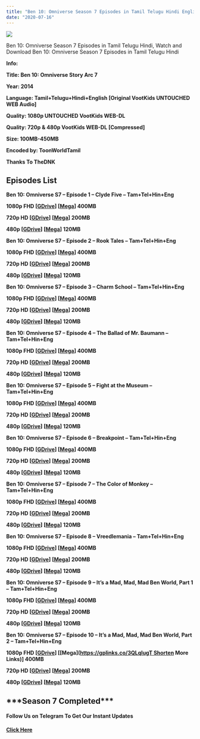 ```yaml
---
title: "Ben 10: Omniverse Season 7 Episodes in Tamil Telugu Hindi English"
date: "2020-07-16"
---
```


![](https://extraimage.com/images/2020/07/16/Ben-10-Omniverse-Episode-42-Mystery-Incorporeal.jpg)

Ben 10: Omniverse Season 7 Episodes in Tamil Telugu Hindi, Watch and Download Ben 10: Omniverse Season 7 Episodes in Tamil Telugu Hindi

**Info:**

**Title: Ben 10: Omniverse Story Arc 7**

**Year: 2014**

**Language: Tamil+Telugu+Hindi+English \[Original VootKids UNTOUCHED WEB Audio\]**

**Quality: 1080p UNTOUCHED VootKids WEB-DL**

**Quality: 720p & 480p VootKids WEB-DL \[Compressed\]**

**Size: 100MB-450MB**

**Encoded by: ToonWorldTamil**

**Thanks To TheDNK**

## **Episodes List**

**Ben 10: Omniverse S7 – Episode 1 – Clyde Five – Tam+Tel+Hin+Eng**

**1080p FHD \[[GDrive](https://gplinks.co/I8Zp)\] \[[Mega](https://gplinks.co/9Cnh4ty4)\] 400MB**

**720p HD \[[GDrive](https://gplinks.co/ibIPJ)\] \[[Mega](https://gplinks.co/AKhb8XM)\] 200MB**

**480p \[[GDrive](https://gplinks.co/OtWb)\] \[[Mega](https://gplinks.co/CBGao)\] 120MB**

**Ben 10: Omniverse S7 – Episode 2 – Rook Tales – Tam+Tel+Hin+Eng**

**1080p FHD \[[GDrive](https://gplinks.co/07oCmf9)\] \[[Mega](https://gplinks.co/0PIQbgRe)\] 400MB**

**720p HD \[[GDrive](https://gplinks.co/XboRq)\] \[[Mega](https://gplinks.co/WFO0Ka)\] 200MB**

**480p \[[GDrive](https://gplinks.co/LRMrS0)\] \[[Mega](https://gplinks.co/3RbIG)\] 120MB**

**Ben 10: Omniverse S7 – Episode 3 – Charm School – Tam+Tel+Hin+Eng**

**1080p FHD \[[GDrive](https://gplinks.co/nF20W)\] \[[Mega](https://gplinks.co/aqLVa1Ks)\] 400MB**

**720p HD \[[GDrive](https://gplinks.co/zFXYU)\] \[[Mega](https://gplinks.co/vwVyD)\] 200MB**

**480p \[[GDrive](https://gplinks.co/dinEU)\] \[[Mega](https://gplinks.co/BVLc2y0)\] 120MB**

**Ben 10: Omniverse S7 – Episode 4 – The Ballad of Mr. Baumann – Tam+Tel+Hin+Eng**

**1080p FHD \[[GDrive](https://gplinks.co/dfIZle)\] \[[Mega](https://gplinks.co/kwFE)\] 400MB**

**720p HD \[[GDrive](https://gplinks.co/nRoHNBFG)\] \[[Mega](https://gplinks.co/9hLvxi)\] 200MB**

**480p \[[GDrive](https://gplinks.co/Fkh53)\] \[[Mega](https://gplinks.co/A3rBC70)\] 120MB**

**Ben 10: Omniverse S7 – Episode 5 – Fight at the Museum – Tam+Tel+Hin+Eng**

**1080p FHD \[[GDrive](https://gplinks.co/hJU24A)\] \[[Mega](https://gplinks.co/zafRo)\] 400MB**

**720p HD \[[GDrive](https://gplinks.co/zvGWKF)\] \[[Mega](https://gplinks.co/iNe5u)\] 200MB**

**480p \[[GDrive](https://gplinks.co/sIqtR0t4)\] \[[Mega](https://gplinks.co/2simTIG)\] 120MB**

**Ben 10: Omniverse S7 – Episode 6 – Breakpoint – Tam+Tel+Hin+Eng**

**1080p FHD \[[GDrive](https://gplinks.co/ngjX)\] \[[Mega](https://gplinks.co/LIjRn)\] 400MB**

**720p HD \[[GDrive](https://gplinks.co/1i61N)\] \[[Mega](https://gplinks.co/aJQiB5D)\] 200MB**

**480p \[[GDrive](https://gplinks.co/W3Bv)\] \[[Mega](https://gplinks.co/EZlt1X71)\] 120MB**

**Ben 10: Omniverse S7 – Episode 7 – The Color of Monkey – Tam+Tel+Hin+Eng**

**1080p FHD \[[GDrive](https://gplinks.co/oQ4e)\] \[[Mega](https://gplinks.co/PFHDl)\] 400MB**

**720p HD \[[GDrive](https://gplinks.co/bL85Nse)\] \[[Mega](https://gplinks.co/AJha)\] 200MB**

**480p \[[GDrive](https://gplinks.co/NfDYJep2)\] \[[Mega](https://gplinks.co/dOYYom)\] 120MB**

**Ben 10: Omniverse S7 – Episode 8 – Vreedlemania – Tam+Tel+Hin+Eng**

**1080p FHD \[[GDrive](https://gplinks.co/QaJfK)\] \[[Mega](https://gplinks.co/09Fa2EI)\] 400MB**

**720p HD \[[GDrive](https://gplinks.co/C0EqhW)\] \[[Mega](https://gplinks.co/9vUw)\] 200MB**

**480p \[[GDrive](https://gplinks.co/ndJDt6d)\] \[[Mega](https://gplinks.co/MiA4)\] 120MB**

**Ben 10: Omniverse S7 – Episode 9 – It’s a Mad, Mad, Mad Ben World, Part 1 – Tam+Tel+Hin+Eng**

**1080p FHD \[[GDrive](https://gplinks.co/ZHKnT)\] \[[Mega](https://gplinks.co/LXNB)\] 400MB**

**720p HD \[[GDrive](https://gplinks.co/e7zsd)\] \[[Mega](https://gplinks.co/rPLrW5)\] 200MB**

**480p \[[GDrive](https://gplinks.co/q2Bd)\] \[[Mega](https://gplinks.co/fSxw)\] 120MB**

**Ben 10: Omniverse S7 – Episode 10 – It’s a Mad, Mad, Mad Ben World, Part 2 – Tam+Tel+Hin+Eng**

**1080p FHD \[[GDrive](https://gplinks.co/ZuHq2GLT)\] \[[Mega](https://gplinks.co/3QLqlugT Shorten More Links)\] 400MB**

**720p HD \[[GDrive](https://gplinks.co/01pQK1KS)\] \[[Mega](https://gplinks.co/G0l31)\] 200MB**

**480p \[[GDrive](https://gplinks.co/4E1WdSS)\] \[[Mega](https://gplinks.co/nHsuvU)\] 120MB**

## \*\*\*Season 7 Completed\*\*\*

#### **Follow Us on Telegram To Get Our Instant Updates**

#### **[Click Here](https://t.me/joinchat/AAAAAEDdWfKBosrNxtfy-Q)**
